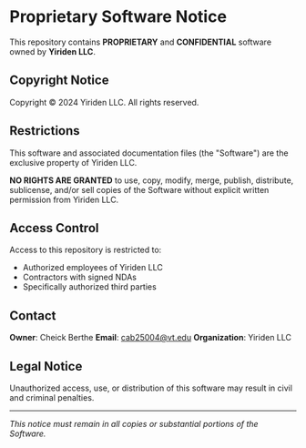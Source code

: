 # Proprietary Software Notice

This repository contains **PROPRIETARY** and **CONFIDENTIAL** software owned by **Yiriden LLC**.

## Copyright Notice

Copyright © 2024 Yiriden LLC. All rights reserved.

## Restrictions

This software and associated documentation files (the "Software") are the exclusive property of Yiriden LLC.

**NO RIGHTS ARE GRANTED** to use, copy, modify, merge, publish, distribute, sublicense, and/or sell copies of the Software without explicit written permission from Yiriden LLC.

## Access Control

Access to this repository is restricted to:

- Authorized employees of Yiriden LLC
- Contractors with signed NDAs
- Specifically authorized third parties

## Contact

**Owner**: Cheick Berthe
**Email**: cab25004@vt.edu
**Organization**: Yiriden LLC

## Legal Notice

Unauthorized access, use, or distribution of this software may result in civil and criminal penalties.

______________________________________________________________________

*This notice must remain in all copies or substantial portions of the Software.*
